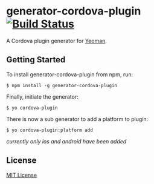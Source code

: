 # generator-cordova-plugin [![Build Status](https://secure.travis-ci.org/lholmquist/generator-cordova-plugin.png?branch=master)](https://travis-ci.org/lholmquist/generator-cordova-plugin)

A Cordova plugin generator for [Yeoman](http://yeoman.io).


## Getting Started

To install generator-cordova-plugin from npm, run:

```
$ npm install -g generator-cordova-plugin
```

Finally, initiate the generator:

```
$ yo cordova-plugin
```

There is now a sub generator to add a platform to plugin:

```
$ yo cordova-plugin:platform add
```

_currently only ios and android have been added_


## License

[MIT License](http://en.wikipedia.org/wiki/MIT_License)
